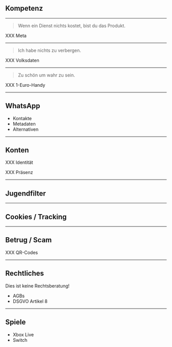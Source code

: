 ## Kompetenz

---

> Wenn ein Dienst nichts kostet, bist du das Produkt.

XXX Meta

---

> Ich habe nichts zu verbergen.

XXX Volksdaten

---

> Zu schön um wahr zu sein.

XXX 1-Euro-Handy

---

## WhatsApp

- <i class="fa-solid fa-address-book"></i> Kontakte
- <i class="fa-solid fa-people-arrows"></i> Metadaten
- <i class="fa-solid fa-ranking-star"></i> Alternativen

---

## Konten

XXX Identität

XXX Präsenz

---

## Jugendfilter

---

## Cookies / Tracking

---

## Betrug / Scam

XXX QR-Codes

---

## Rechtliches

Dies ist keine Rechtsberatung!

- <i class="fa-solid fa-file-contract"></i> AGBs
- <i class="fa-solid fa-section"></i> DSGVO Artikel 8

---

## Spiele

- Xbox Live
- Switch
